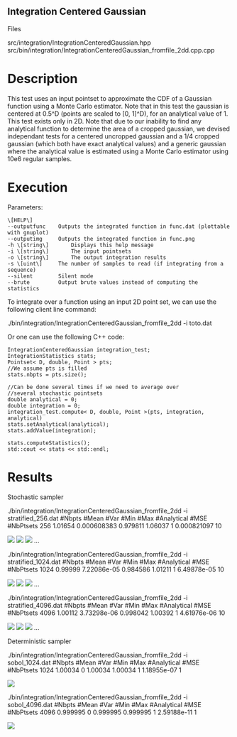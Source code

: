 Integration Centered Gaussian
-----------------------------

Files

src/integration/IntegrationCenteredGaussian.hpp  
src/bin/integration/IntegrationCenteredGaussian\_fromfile\_2dd.cpp.cpp

Description
===========

This test uses an input pointset to approximate the CDF of a Gaussian function using a Monte Carlo estimator. Note that in this test the gaussian is centered at 0.5^D (points are scaled to \[0, 1\]^D), for an analytical value of 1. This test exists only in 2D. Note that due to our inability to find any analytical function to determine the area of a cropped gaussian, we devised independant tests for a centered uncropped gaussian and a 1/4 cropped gaussian (which both have exact analytical values) and a generic gaussian where the analytical value is estimated using a Monte Carlo estimator using 10e6 regular samples.

Execution
=========

Parameters:  

	\[HELP\]
	--outputfunc 	Outputs the integrated function in func.dat (plottable with gnuplot)
	--outputimg 	Outputs the integrated function in func.png
	-h \[string\]		Displays this help message
	-i \[string\]		The input pointsets
	-o \[string\]		The output integration results
	-s \[uint\]		The number of samples to read (if integrating from a sequence)
	--silent 		Silent mode
	--brute 		Output brute values instead of computing the statistics
			

To integrate over a function using an input 2D point set, we can use the following client line command:

 ./bin/integration/IntegrationCenteredGaussian\_fromfile\_2dd -i toto.dat 

Or one can use the following C++ code:

    
    IntegrationCenteredGaussian integration_test;
    IntegrationStatistics stats;
    Pointset< D, double, Point > pts;
    //We assume pts is filled
    stats.nbpts = pts.size();
    
    //Can be done several times if we need to average over
    //several stochastic pointsets
    double analytical = 0;
    double integration = 0;
    integration_test.compute< D, double, Point >(pts, integration, analytical)
    stats.setAnalytical(analytical);
    stats.addValue(integration);
    
    stats.computeStatistics();
    std::cout << stats << std::endl;
    			

Results
=======

Stochastic sampler

./bin/integration/IntegrationCenteredGaussian\_fromfile\_2dd -i stratified\_256.dat
#Nbpts	#Mean		#Var		#Min		#Max		#Analytical	#MSE		#NbPtsets
256	1.01654	0.000608383	0.979811	1.06037	1		0.000821097	10 

[![](data/centered_gaussian/integration_1_256.png)](data/centered_gaussian/integration_1_256.png) [![](data/centered_gaussian/integration_2_256.png)](data/centered_gaussian/integration_2_256.png) [![](data/centered_gaussian/integration_3_256.png)](data/centered_gaussian/integration_3_256.png) ...

./bin/integration/IntegrationCenteredGaussian\_fromfile\_2dd -i stratified\_1024.dat
#Nbpts	#Mean		#Var		#Min		#Max		#Analytical	#MSE		#NbPtsets
1024	0.99999	7.22086e-05	0.984586	1.01211	1		6.49878e-05	10 

[![](data/centered_gaussian/integration_1_1024.png)](data/centered_gaussian/integration_1_1024.png) [![](data/centered_gaussian/integration_2_1024.png)](data/centered_gaussian/integration_2_1024.png) [![](data/centered_gaussian/integration_3_1024.png)](data/centered_gaussian/integration_3_1024.png) ...

./bin/integration/IntegrationCenteredGaussian\_fromfile\_2dd -i stratified\_4096.dat
#Nbpts	#Mean		#Var		#Min		#Max		#Analytical	#MSE		#NbPtsets
4096	1.00112	3.73298e-06	0.998042	1.00392	1		4.61976e-06	10 

[![](data/centered_gaussian/integration_1_4096.png)](data/centered_gaussian/integration_1_4096.png) [![](data/centered_gaussian/integration_2_4096.png)](data/centered_gaussian/integration_2_4096.png) [![](data/centered_gaussian/integration_3_4096.png)](data/centered_gaussian/integration_3_4096.png) ...

Deterministic sampler

./bin/integration/IntegrationCenteredGaussian\_fromfile\_2dd -i sobol\_1024.dat
#Nbpts	#Mean		#Var	#Min		#Max		#Analytical	#MSE		#NbPtsets
1024	1.00034	0	1.00034	1.00034	1		1.18955e-07	1 

[![](data/centered_gaussian/integration_1024.png)](data/centered_gaussian/integration_1024.png)

./bin/integration/IntegrationCenteredGaussian\_fromfile\_2dd -i sobol\_4096.dat
#Nbpts	#Mean		#Var	#Min		#Max		#Analytical	#MSE		#NbPtsets
4096	0.999995	0	0.999995	0.999995	1		2.59188e-11	1 

[![](data/centered_gaussian/integration_4096.png)](data/centered_gaussian/integration_4096.png)